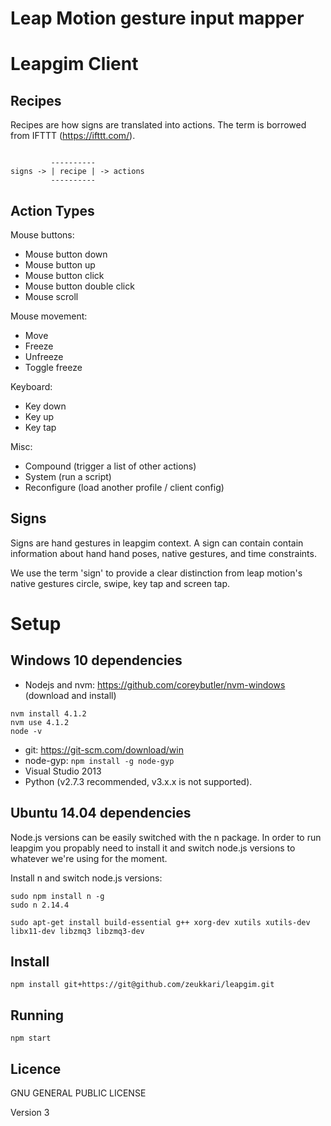 # Leap Motion gesture input mapper

Leapgim Client
==============

Recipes
-------

Recipes are how signs are translated into actions. The term is borrowed from IFTTT (https://ifttt.com/).

```

         ----------
signs -> | recipe | -> actions
         ----------

```

Action Types
------------

Mouse buttons:
- Mouse button down
- Mouse button up
- Mouse button click
- Mouse button double click
- Mouse scroll

Mouse movement:
- Move
- Freeze
- Unfreeze
- Toggle freeze

Keyboard:
- Key down
- Key up
- Key tap

Misc:
- Compound (trigger a list of other actions)
- System (run a script)
- Reconfigure (load another profile / client config)


Signs
-----

Signs are hand gestures in leapgim context. A sign can contain contain information about hand hand poses, native gestures, and time constraints.

We use the term 'sign' to provide a clear distinction from leap motion's native gestures circle, swipe, key tap and screen tap.


Setup
=====

Windows 10 dependencies
-----------------------

  * Nodejs and nvm: https://github.com/coreybutler/nvm-windows (download and install)
```
nvm install 4.1.2
nvm use 4.1.2
node -v
```
  * git: https://git-scm.com/download/win
  * node-gyp: `npm install -g node-gyp`
  * Visual Studio 2013
  * Python (v2.7.3 recommended, v3.x.x is not supported).


Ubuntu 14.04 dependencies
-------------------------

Node.js versions can be easily switched with the n package. In order to run leapgim you propably need to install it and switch node.js versions to whatever we're using for the moment.

Install n and switch node.js versions:

```
sudo npm install n -g
sudo n 2.14.4
```

```
sudo apt-get install build-essential g++ xorg-dev xutils xutils-dev libx11-dev libzmq3 libzmq3-dev
```


Install
-------

```
npm install git+https://git@github.com/zeukkari/leapgim.git
```


Running
-------

```
npm start
```


Licence
-------
GNU GENERAL PUBLIC LICENSE

Version 3

